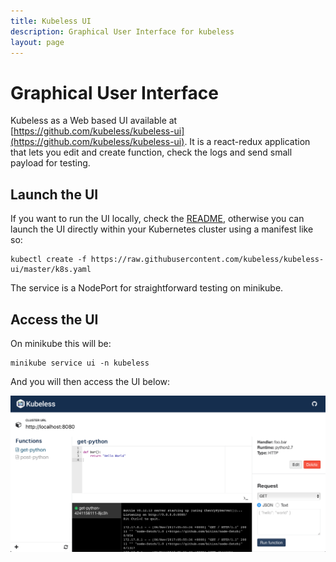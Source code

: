 ```yaml
---
title: Kubeless UI
description: Graphical User Interface for kubeless
layout: page
---
```


# Graphical User Interface

Kubeless as a Web based UI available at [https://github.com/kubeless/kubeless-ui](https://github.com/kubeless/kubeless-ui). It is a react-redux application that lets you edit and create function, check the logs and send small payload for testing.


## Launch the UI

If you want to run the UI locally, check the [README](https://github.com/kubeless/kubeless-ui/blob/master/README.md), otherwise you can launch the UI directly within your Kubernetes cluster using a manifest like so:

```
kubectl create -f https://raw.githubusercontent.com/kubeless/kubeless-ui/master/k8s.yaml
```

The service is a NodePort for straightforward testing on minikube.

## Access the UI

On minikube this will be:

```
minikube service ui -n kubeless
```

And you will then access the UI below:

<img src="assets/images/kubeless-ui.png">

